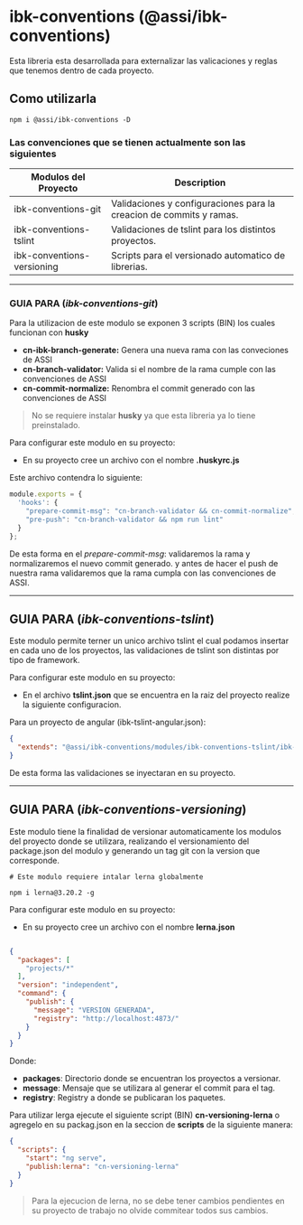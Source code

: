 # ibk-conventions (@assi/ibk-conventions)

Esta libreria esta desarrollada para externalizar las valicaciones y reglas que tenemos dentro
de cada proyecto.

## Como utilizarla

```shell
npm i @assi/ibk-conventions -D
```
### Las convenciones que se tienen actualmente son las siguientes

| Modulos del Proyecto          | Description                                                                       |
| ------------------------------| --------------------------------------------------------------------------------- |
| ibk-conventions-git           | Validaciones y configuraciones para la creacion de commits y ramas.               |
| ibk-conventions-tslint        | Validaciones de tslint para los distintos proyectos.                              |
| ibk-conventions-versioning    | Scripts para el versionado automatico de librerias.                               |

---
### GUIA PARA (*ibk-conventions-git*)

Para la utilizacion de este modulo se exponen 3 scripts (BIN) los cuales funcionan con **husky**

* **cn-ibk-branch-generate:** Genera una nueva rama con las conveciones de ASSI
* **cn-branch-validator:** Valida si el nombre de la rama cumple con las convenciones de ASSI
* **cn-commit-normalize:** Renombra el commit generado con las convenciones de ASSI

> No se requiere instalar **husky** ya que esta libreria ya lo tiene preinstalado.

Para configurar este modulo en su proyecto:

* En su proyecto cree un archivo con el nombre **.huskyrc.js**

Este archivo contendra lo siguiente:

```js
module.exports = {
  'hooks': {
    "prepare-commit-msg": "cn-branch-validator && cn-commit-normalize",
    "pre-push": "cn-branch-validator && npm run lint"
  }
};
```

De esta forma en el *prepare-commit-msg*: validaremos la rama y normalizaremos el nuevo commit generado. y antes de
hacer el push de nuestra rama validaremos que la rama cumpla con las convenciones de ASSI.

---
## GUIA PARA (*ibk-conventions-tslint*)

Este modulo permite terner un unico archivo tslint el cual podamos insertar en cada uno de los proyectos, las validaciones de
tslint son distintas por tipo de framework.

Para configurar este modulo en su proyecto:

* En el archivo **tslint.json** que se encuentra en la raiz del proyecto realize la siguiente configuracion.

Para un proyecto de angular (ibk-tslint-angular.json):

```json
{
  "extends": "@assi/ibk-conventions/modules/ibk-conventions-tslint/ibk-tslint-angular.json"
}

```

De esta forma las validaciones se inyectaran en su proyecto.

---

## GUIA PARA (*ibk-conventions-versioning*)

Este modulo tiene la finalidad de versionar automaticamente los modulos del proyecto donde se utilizara, realizando
el versionamiento del package.json del modulo y generando un tag git con la version que corresponde.

```shell
# Este modulo requiere intalar lerna globalmente

npm i lerna@3.20.2 -g
```

Para configurar este modulo en su proyecto:

* En su proyecto cree un archivo con el nombre **lerna.json**

```json

{
  "packages": [
    "projects/*"
  ],
  "version": "independent",
  "command": {
    "publish": {
      "message": "VERSION GENERADA",
      "registry": "http://localhost:4873/"
    }
  }
}

```

Donde:
* **packages**: Directorio donde se encuentran los proyectos a versionar.
* **message**: Mensaje que se utilizara al generar el commit para el tag.
* **registry**: Registry a donde se publicaran los paquetes.

Para utilizar lerga ejecute el siguiente script (BIN) **cn-versioning-lerna** o agregelo
en su packag.json en la seccion de **scripts** de la siguiente manera:

```json
{
  "scripts": {
    "start": "ng serve",
    "publish:lerna": "cn-versioning-lerna"
  }
}
```

> Para la ejecucion de lerna, no se debe tener cambios pendientes en su proyecto de trabajo
> no olvide commitear todos sus cambios.
